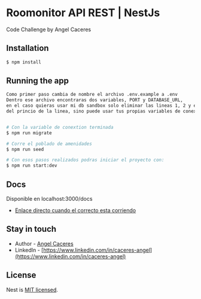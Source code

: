 # Roomonitor API REST | NestJs

Code Challenge by Angel Caceres

## Installation

```bash
$ npm install
```

## Running the app

```bash
Como primer paso cambia de nombre el archivo .env.example a .env
Dentro ese archivo encontraras dos variables, PORT y DATABASE_URL,
en el caso quieras usar mi db sandbox solo eliminar las lineas 1, 2 y elimina el #
del princio de la linea, sino puede usar tus propias variables de conexion.


# Con la variable de conextion terminada
$ npm run migrate

# Corre el poblado de amenidades
$ npm run seed

# Con esos pasos realizados podras iniciar el proyecto con:
$ npm run start:dev
```

## Docs
Disponible en localhost:3000/docs
- [Enlace directo cuando el correcto esta corriendo](http:localhost:3000/docs)

## Stay in touch

- Author - [Angel Caceres](https://github.com/caceres97)
- LinkedIn - [https://www.linkedin.com/in/caceres-angel](https://www.linkedin.com/in/caceres-angel)

## License

Nest is [MIT licensed](LICENSE).
